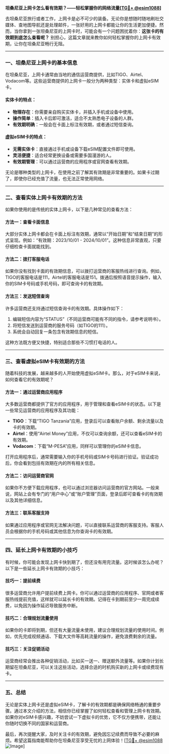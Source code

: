 **坦桑尼亚上网卡怎么看有效期？——轻松掌握你的网络流量[[TG💪+ @esim1088](https://t.me/s/esim1088)]**

去坦桑尼亚旅行或者工作，上网卡是必不可少的装备。无论你是想随时随地刷社交媒体、查地图导航还是处理邮件，一张好用的上网卡都能让你的生活更加便捷。然而，当你拿到一张坦桑尼亚的上网卡时，可能会有一个问题困扰着你：**这张卡的有效期到底怎么查看呢？** 别担心，这篇文章就来教你如何轻松掌握你的上网卡有效期，让你在坦桑尼亚畅行无阻。

---

### 一、坦桑尼亚上网卡的基本信息

在坦桑尼亚，上网卡通常由当地的通信运营商提供，比如TIGO、Airtel、Vodacom等。这些运营商提供的上网卡一般分为两种类型：实体卡和虚拟eSIM卡。

#### 实体卡的特点：
- **物理存在**：你需要亲自购买实体卡，并插入手机或设备中使用。
- **操作简单**：插入卡后即可激活，适合不太熟悉电子设备的人群。
- **有效期明确**：一般会在卡面上标注有效期，或者通过短信查询。

#### 虚拟eSIM卡的特点：
- **无需实体卡**：直接通过手机或设备下载eSIM配置文件即可使用。
- **灵活便捷**：适合经常更换设备或需要多国漫游的人。
- **有效期管理**：可以通过运营商的应用程序或官网查看有效期。

无论是哪种类型的上网卡，在使用之前了解其有效期是非常重要的。如果卡过期了，即使你已经充值了流量，也无法正常使用网络。

---

### 二、查看实体上网卡有效期的方法

如果你使用的是传统的实体上网卡，以下是几种常见的查看方法：

#### 方法一：查看卡面信息
大部分实体上网卡都会在卡面上标注有效期，通常以“开始日期”和“结束日期”的形式呈现。例如：“有效期：2023/10/01 - 2024/10/01”。这种信息非常直观，只要仔细检查卡面就能找到。

#### 方法二：拨打客服电话
如果你没有找到卡面的有效期信息，可以拨打运营商的客服热线进行查询。例如，TIGO的客服电话是111，Airtel的客服电话是151。拨通后按照语音提示操作，输入你的SIM卡号码或手机号码，即可查询卡的有效期。

#### 方法三：发送短信查询
许多运营商还支持通过短信查询卡的有效期。具体操作如下：
1. 编辑短信内容为“STATUS”（不同运营商可能有不同的指令，请参考说明书）。
2. 将短信发送到运营商的服务号码（如TIGO的111）。
3. 系统会自动回复一条包含有效期信息的短信。

这种方法既方便又快捷，特别适合那些不习惯打电话的人。

---

### 三、查看虚拟eSIM卡有效期的方法

随着科技的发展，越来越多的人开始使用虚拟eSIM卡。那么，对于eSIM卡来说，如何查看它的有效期呢？

#### 方法一：通过运营商应用程序
大多数运营商都提供了官方的应用程序，用于管理和查看eSIM卡的状态。以下是一些常见运营商的应用程序及其功能：
- **TIGO**：下载“TIGO Tanzania”应用，登录后可以查看账户余额、剩余流量以及卡的有效期。
- **Airtel**：使用“Airtel Money”应用，不仅可以查询余额，还可以查看eSIM卡的有效期。
- **Vodacom**：下载“M-PESA”应用，同样可以管理你的eSIM卡信息。

打开应用程序后，通常需要输入你的手机号码或SIM卡号码进行验证。验证成功后，你会看到包括有效期在内的所有相关信息。

#### 方法二：访问运营商官网
如果你不方便下载应用程序，也可以通过浏览器访问运营商的官方网站。一般来说，网站上会有专门的“用户中心”或“账户管理”页面，登录后即可查看卡的有效期以及其他详细信息。

#### 方法三：联系客服支持
如果通过应用程序或官网无法解决问题，可以直接联系运营商的客服支持。客服人员会根据你的手机号码或其他信息为你查询卡的有效期。

---

### 四、延长上网卡有效期的小技巧

有时候，你可能会发现上网卡快到期了，但还没有用完流量。这时候该怎么办呢？以下是一些延长上网卡有效期的小技巧：

#### 技巧一：提前续费
很多运营商允许用户提前续费上网卡。你可以通过运营商的应用程序、官网或者客服热线提前充值，这样就可以延长卡的有效期。记得在卡到期前至少一周完成续费，以免因为操作延迟导致服务中断。

#### 技巧二：合理规划流量使用
如果你的卡即将到期，但还有大量流量未使用，建议合理规划流量的使用时间。例如，优先完成视频通话、下载大文件等高耗流量的操作，避免浪费剩余的流量。

#### 技巧三：关注促销活动
运营商经常会推出各种促销活动，比如买一送一、赠送额外流量等。如果你计划长期留在坦桑尼亚，可以关注这些活动，选择合适的时机购买新的上网卡或续费现有卡。

---

### 五、总结

无论是实体上网卡还是虚拟eSIM卡，了解卡的有效期都是确保网络畅通的重要步骤。通过本文介绍的方法，相信你已经掌握了如何轻松查看和管理上网卡有效期。如果你对eSIM卡感兴趣，不妨尝试一下虚拟卡的优势，它不仅方便携带，还能让你随时切换不同的国家和运营商。

最后，再次提醒大家，及时关注卡的有效期，避免因忘记续费而导致不必要的麻烦。希望这篇指南能帮助你在坦桑尼亚享受无忧的上网体验！[[TG💪+ @esim1088](https://t.me/s/esim1088) ![Image](https://i.postimg.cc/4NQfJmqS/Snipaste-2025-05-13-00-14-12.png)]